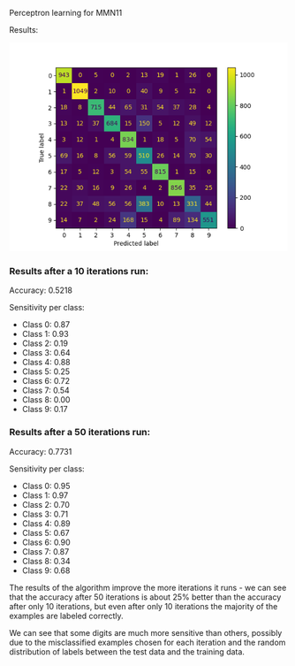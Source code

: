Perceptron learning for MMN11

Results:

![confusion_matrix_1.png](confusion_matrix_1.png)

<h3>Results after a 10 iterations run: </h3> 

Accuracy: 0.5218

Sensitivity per class:
* Class 0: 0.87
* Class 1: 0.93
* Class 2: 0.19
* Class 3: 0.64
* Class 4: 0.88
* Class 5: 0.25
* Class 6: 0.72
* Class 7: 0.54
* Class 8: 0.00
* Class 9: 0.17

<h3>Results after a 50 iterations run: </h3> 

Accuracy: 0.7731

Sensitivity per class:
* Class 0: 0.95
* Class 1: 0.97
* Class 2: 0.70
* Class 3: 0.71
* Class 4: 0.89
* Class 5: 0.67
* Class 6: 0.90
* Class 7: 0.87
* Class 8: 0.34
* Class 9: 0.68

The results of the algorithm improve the more iterations it runs - we can see that the accuracy after 50 iterations is about 25% better than the accuracy after only 10 iterations, but even after only 10 iterations the majority of the examples are labeled correctly.

We can see that some digits are much more sensitive than others, possibly due to the misclassified examples chosen for each iteration and the random distribution of labels between the test data and the training data.